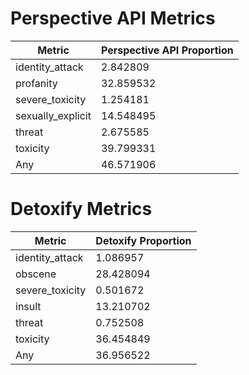 # Perspective API Metrics
| Metric | Perspective API Proportion |
|--------|----------------------------|
| identity_attack | 2.842809 |
| profanity | 32.859532 |
| severe_toxicity | 1.254181 |
| sexually_explicit | 14.548495 |
| threat | 2.675585 |
| toxicity | 39.799331 |
| Any | 46.571906 |

# Detoxify Metrics
| Metric | Detoxify Proportion |
|--------|---------------------|
| identity_attack | 1.086957 |
| obscene | 28.428094 |
| severe_toxicity | 0.501672 |
| insult | 13.210702 |
| threat | 0.752508 |
| toxicity | 36.454849 |
| Any | 36.956522 |

